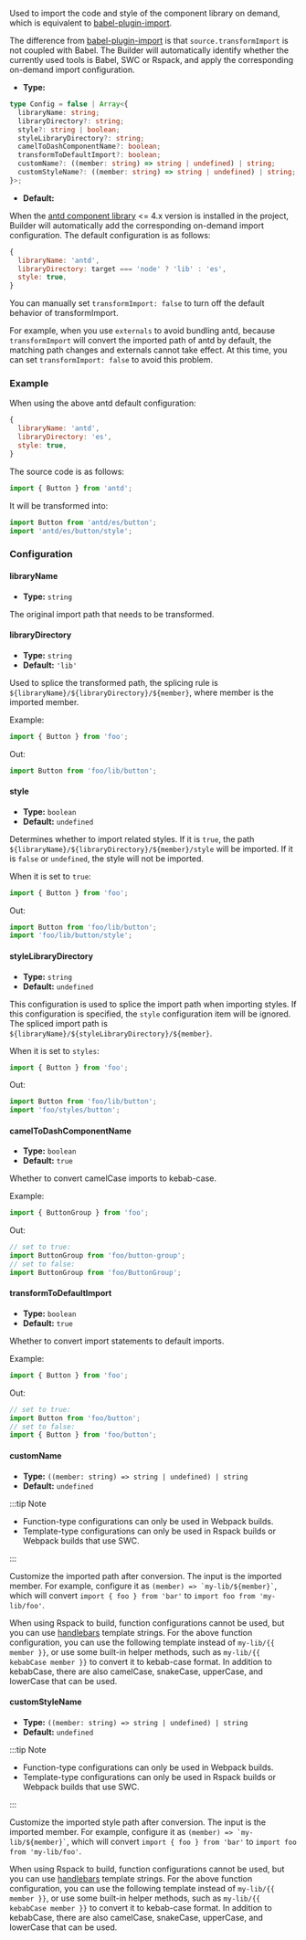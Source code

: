 Used to import the code and style of the component library on demand, which is equivalent to [babel-plugin-import](https://www.npmjs.com/package/babel-plugin-import).

The difference from [babel-plugin-import](https://www.npmjs.com/package/babel-plugin-import) is that `source.transformImport` is not coupled with Babel. The Builder will automatically identify whether the currently used tools is Babel, SWC or Rspack, and apply the corresponding on-demand import configuration.

- **Type:**

```ts
type Config = false | Array<{
  libraryName: string;
  libraryDirectory?: string;
  style?: string | boolean;
  styleLibraryDirectory?: string;
  camelToDashComponentName?: boolean;
  transformToDefaultImport?: boolean;
  customName?: ((member: string) => string | undefined) | string;
  customStyleName?: ((member: string) => string | undefined) | string;
}>;
```

- **Default:**

When the [antd component library](https://www.npmjs.com/package/antd) &lt;= 4.x version is installed in the project, Builder will automatically add the corresponding on-demand import configuration. The default configuration is as follows:

```js
{
  libraryName: 'antd',
  libraryDirectory: target === 'node' ? 'lib' : 'es',
  style: true,
}
```

You can manually set `transformImport: false` to turn off the default behavior of transformImport.

For example, when you use `externals` to avoid bundling antd, because `transformImport` will convert the imported path of antd by default, the matching path changes and externals cannot take effect. At this time, you can set `transformImport: false` to avoid this problem.

### Example

When using the above antd default configuration:

```js
{
  libraryName: 'antd',
  libraryDirectory: 'es',
  style: true,
}
```

The source code is as follows:

```js
import { Button } from 'antd';
```

It will be transformed into:

```js
import Button from 'antd/es/button';
import 'antd/es/button/style';
```

### Configuration

#### libraryName

- **Type:** `string`

The original import path that needs to be transformed.

#### libraryDirectory

- **Type:** `string`
- **Default:** `'lib'`

Used to splice the transformed path, the splicing rule is `${libraryName}/${libraryDirectory}/${member}`, where member is the imported member.

Example:

```ts
import { Button } from 'foo';
```

Out:

```ts
import Button from 'foo/lib/button';
```

#### style

- **Type:** `boolean`
- **Default:** `undefined`

Determines whether to import related styles. If it is `true`, the path `${libraryName}/${libraryDirectory}/${member}/style` will be imported. If it is `false` or `undefined`, the style will not be imported.

When it is set to `true`:

```ts
import { Button } from 'foo';
```

Out:

```ts
import Button from 'foo/lib/button';
import 'foo/lib/button/style';
```

#### styleLibraryDirectory

- **Type:** `string`
- **Default:** `undefined`

This configuration is used to splice the import path when importing styles. If this configuration is specified, the `style` configuration item will be ignored. The spliced import path is `${libraryName}/${styleLibraryDirectory}/${member}`.

When it is set to `styles`:

```ts
import { Button } from 'foo';
```

Out:

```ts
import Button from 'foo/lib/button';
import 'foo/styles/button';
```

#### camelToDashComponentName

- **Type:** `boolean`
- **Default:** `true`

Whether to convert camelCase imports to kebab-case.

Example:

```ts
import { ButtonGroup } from 'foo';
```

Out:

```ts
// set to true:
import ButtonGroup from 'foo/button-group';
// set to false:
import ButtonGroup from 'foo/ButtonGroup';
```

#### transformToDefaultImport

- **Type:** `boolean`
- **Default:** `true`

Whether to convert import statements to default imports.

Example:

```ts
import { Button } from 'foo';
```

Out:

```ts
// set to true:
import Button from 'foo/button';
// set to false:
import { Button } from 'foo/button';
```

#### customName

- **Type:** `((member: string) => string | undefined) | string`
- **Default:** `undefined`

:::tip Note

- Function-type configurations can only be used in Webpack builds.
- Template-type configurations can only be used in Rspack builds or Webpack builds that use SWC.

:::

Customize the imported path after conversion. The input is the imported member. For example, configure it as `` (member) => `my-lib/${member}` ``, which will convert `import { foo } from 'bar'` to `import foo from 'my-lib/foo'`.

When using Rspack to build, function configurations cannot be used, but you can use [handlebars](https://handlebarsjs.com/) template strings. For the above function configuration, you can use the following template instead of `my-lib/{{ member }}`, or use some built-in helper methods, such as `my-lib/{{ kebabCase member }}` to convert it to kebab-case format. In addition to kebabCase, there are also camelCase, snakeCase, upperCase, and lowerCase that can be used.

#### customStyleName

- **Type:** `((member: string) => string | undefined) | string`
- **Default:** `undefined`

:::tip Note

- Function-type configurations can only be used in Webpack builds.
- Template-type configurations can only be used in Rspack builds or Webpack builds that use SWC.

:::

Customize the imported style path after conversion. The input is the imported member. For example, configure it as `` (member) => `my-lib/${member}` ``, which will convert `import { foo } from 'bar'` to `import foo from 'my-lib/foo'`.

When using Rspack to build, function configurations cannot be used, but you can use [handlebars](https://handlebarsjs.com/) template strings. For the above function configuration, you can use the following template instead of `my-lib/{{ member }}`, or use some built-in helper methods, such as `my-lib/{{ kebabCase member }}` to convert it to kebab-case format. In addition to kebabCase, there are also camelCase, snakeCase, upperCase, and lowerCase that can be used.
